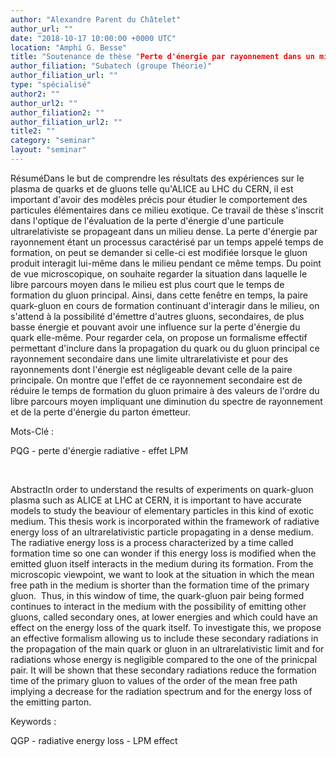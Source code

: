 ```yaml
---
author: "Alexandre Parent du Châtelet"
author_url: ""
date: "2018-10-17 10:00:00 +0000 UTC"
location: "Amphi G. Besse"
title: "Soutenance de thèse "Perte d'énergie par rayonnement dans un milieu opaque""
author_filiation: "Subatech (groupe Théorie)"
author_filiation_url: ""
type: "spécialisé"
author2: ""
author_url2: ""
author_filiation2: ""
author_filiation_url2: ""
title2: ""
category: "seminar" 
layout: "seminar"
---
```

RésuméDans le but de comprendre les résultats des expériences sur le plasma de quarks et de gluons telle qu'ALICE au LHC du CERN, il est important d'avoir des modèles précis pour étudier le comportement des particules élémentaires dans ce milieu exotique. Ce travail de thèse s'inscrit dans l'optique de l'évaluation de la perte d'énergie d'une particule ultrarelativiste se propageant dans un milieu dense. La perte d'énergie par rayonnement étant un processus caractérisé par un temps appelé temps de formation, on peut se demander si celle-ci est modifiée lorsque le gluon produit interagit lui-même dans le milieu pendant ce même temps. Du point de vue microscopique, on souhaite regarder la situation dans laquelle le libre parcours moyen dans le milieu est plus court que le temps de formation du gluon principal. Ainsi, dans cette fenêtre en temps, la paire quark-gluon en cours de formation continuant d'interagir dans le milieu, on s'attend à la possibilité d'émettre d'autres gluons, secondaires, de plus basse énergie et pouvant avoir une influence sur la perte d'énergie du quark elle-même. Pour regarder cela, on propose un formalisme effectif permettant d'inclure dans la propagation du quark ou du gluon principal ce rayonnement secondaire dans une limite ultrarelativiste et pour des rayonnements dont l'énergie est négligeable devant celle de la paire principale. On montre que l'effet de ce rayonnement secondaire est de réduire le temps de formation du gluon primaire à des valeurs de l'ordre du libre parcours moyen impliquant une diminution du spectre de rayonnement et de la perte d'énergie du parton émetteur.

Mots-Clé :

PQG - perte d'énergie radiative - effet LPM

 

AbstractIn order to understand the results of experiments on quark-gluon plasma such as ALICE at LHC at CERN, it is important to have accurate models to study the beaviour of elementary particles in this kind of exotic medium. This thesis work is incorporated within the framework of radiative energy loss of an ultrarelativistic particle propagating in a dense medium. The radiative energy loss is a process characterized by a time called formation time so one can wonder if this energy loss is modified when the emitted gluon itself interacts in the medium during its formation. From the microscopic viewpoint, we want to look at the situation in which the mean free path in the medium is shorter than the formation time of the primary gluon.  Thus, in this window of time, the quark-gluon pair being formed continues to interact in the medium with the possibility of emitting other gluons, called secondary ones, at lower energies and which could have an effect on the energy loss of the quark itself. To investigate this, we propose an effective formalism allowing us to include these secondary radiations in the propagation of the main quark or gluon in an ultrarelativistic limit and for radiations whose energy is negligible compared to the one of the prinicpal pair. It will be shown that these secondary radiations reduce the formation time of the primary gluon to values of the order of the mean free path implying a decrease for the radiation spectrum and for the energy loss of the emitting parton.

Keywords :

QGP - radiative energy loss - LPM effect
 

